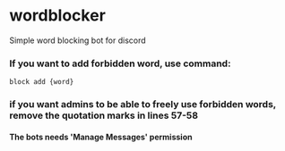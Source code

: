 # wordblocker
Simple word blocking bot for discord

### If you want to add forbidden word, use command:
```
block add {word}
```
### if you want admins to be able to freely use forbidden words, remove the quotation marks in lines 57-58

#### The bots needs 'Manage Messages' permission
